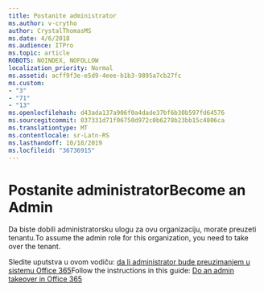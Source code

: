 ```yaml
---
title: Postanite administrator
ms.author: v-crytho
author: CrystalThomasMS
ms.date: 4/6/2018
ms.audience: ITPro
ms.topic: article
ROBOTS: NOINDEX, NOFOLLOW
localization_priority: Normal
ms.assetid: acff9f3e-e5d9-4eee-b1b3-9895a7cb27fc
ms.custom:
- "3"
- "71"
- "13"
ms.openlocfilehash: d43ada137a906f0a4dade37bf6b30b597fd64576
ms.sourcegitcommit: 037331d71f06750d972c0b6278b23bb15c4806ca
ms.translationtype: MT
ms.contentlocale: sr-Latn-RS
ms.lasthandoff: 10/18/2019
ms.locfileid: "36736915"
---
```

# <a name="become-an-admin"></a><span data-ttu-id="09f5c-102">Postanite administrator</span><span class="sxs-lookup"><span data-stu-id="09f5c-102">Become an Admin</span></span>

<span data-ttu-id="09f5c-103">Da biste dobili administratorsku ulogu za ovu organizaciju, morate preuzeti tenantu.</span><span class="sxs-lookup"><span data-stu-id="09f5c-103">To assume the admin role for this organization, you need to take over the tenant.</span></span>
  
<span data-ttu-id="09f5c-104">Sledite uputstva u ovom vodiču: [da li administrator bude preuzimanjem u sistemu Office 365](https://docs.microsoft.com/office365/admin/misc/become-the-admin)</span><span class="sxs-lookup"><span data-stu-id="09f5c-104">Follow the instructions in this guide: [Do an admin takeover in Office 365](https://docs.microsoft.com/office365/admin/misc/become-the-admin)</span></span>
